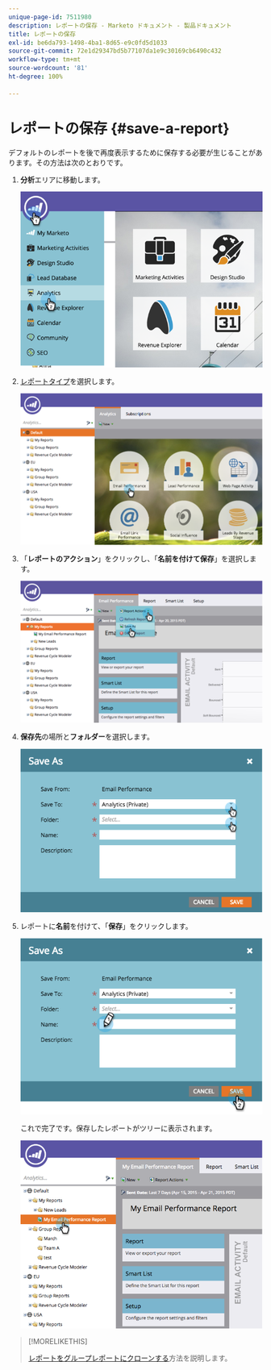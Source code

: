 ```yaml
---
unique-page-id: 7511980
description: レポートの保存 - Marketo ドキュメント - 製品ドキュメント
title: レポートの保存
exl-id: be6da793-1498-4ba1-8d65-e9c0fd5d1033
source-git-commit: 72e1d29347bd5b77107da1e9c30169cb6490c432
workflow-type: tm+mt
source-wordcount: '81'
ht-degree: 100%

---
```


# レポートの保存 {#save-a-report}

デフォルトのレポートを後で再度表示するために保存する必要が生じることがあります。その方法は次のとおりです。

1. **分析**&#x200B;エリアに移動します。

   ![](assets/image2015-4-30-11-3a50-3a5.png)

1. [レポートタイプ](/help/marketo/product-docs/reporting/basic-reporting/report-types/report-type-overview.md)を選択します。

   ![](assets/image2015-4-20-16-3a57-3a42.png)

1. 「**レポートのアクション**」をクリックし、「**名前を付けて保存**」を選択します。

   ![](assets/image2015-4-20-17-3a4-3a11.png)

1. **保存先**&#x200B;の場所と&#x200B;**フォルダー**&#x200B;を選択します。

   ![](assets/image2015-4-20-17-3a33-3a25.png)

1. レポートに&#x200B;**名前**&#x200B;を付けて、「**保存**」をクリックします。

   ![](assets/image2015-4-20-17-3a34-3a57.png)

   これで完了です。保存したレポートがツリーに表示されます。

   ![](assets/image2015-4-21-11-3a12-3a40.png)

>[!MORELIKETHIS]
>
>[レポートをグループレポートにクローンする](/help/marketo/product-docs/reporting/basic-reporting/report-activity/clone-a-report-to-group-reports.md)方法を説明します。
